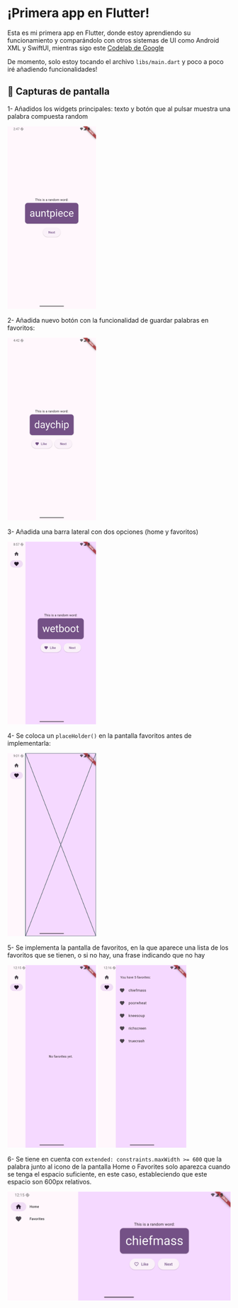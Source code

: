 # ¡Primera app en Flutter!

Esta es mi primera app en Flutter, donde estoy aprendiendo su funcionamiento y comparándolo con otros sistemas de UI como Android XML y SwiftUI, mientras sigo este [Codelab de Google](https://codelabs.developers.google.com/codelabs/flutter-codelab-first?hl=es-419#0)

De momento, solo estoy tocando el archivo `libs/main.dart` y poco a poco iré añadiendo funcionalidades!

## 📱 Capturas de pantalla

1- Añadidos los widgets principales: texto y botón que al pulsar muestra una palabra compuesta random

<img src="screenshots/screenshot_1.png" alt="Captura de pantalla 1" width="200"/>

2- Añadida nuevo botón con la funcionalidad de guardar palabras en favoritos:

<img src="screenshots/screenshot_2.png" alt="Captura de pantalla 2" width="200"/>

3- Añadida una barra lateral con dos opciones (home y favoritos)

<img src="screenshots/screenshot_3.png" alt="Captura de pantalla 2" width="200"/>

4- Se coloca un `placeHolder()` en la pantalla favoritos antes de implementarla:

<img src="screenshots/screenshot_4.png" alt="Captura de pantalla 2" width="200"/>

5- Se implementa la pantalla de favoritos, en la que aparece una lista de los favoritos que se tienen, o si no hay, una frase indicando que no hay

<img src="screenshots/screenshot_5.png" alt="Captura de pantalla 2" width="200"/>
<img src="screenshots/screenshot_6.png" alt="Captura de pantalla 2" width="200"/>

6- Se tiene en cuenta con `extended: constraints.maxWidth >= 600` que la palabra junto al icono de la pantalla Home o Favorites solo aparezca cuando se tenga el espacio suficiente, en este caso, estableciendo que este espacio son 600px relativos.

<img src="screenshots/screenshot_7.png" alt="Captura de pantalla 2" width="600"/>
